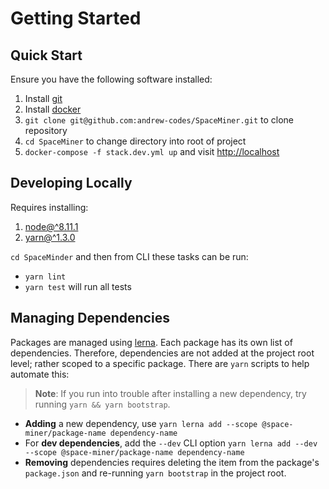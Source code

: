 # Getting Started

## Quick Start

Ensure you have the following software installed:

1. Install [git](https://git-scm.com/downloads)
2. Install [docker](https://www.docker.com/community-edition#/download)
3. `git clone git@github.com:andrew-codes/SpaceMiner.git` to clone repository
4. `cd SpaceMiner` to change directory into root of project
5. `docker-compose -f stack.dev.yml up` and visit [http://localhost](http://localhost)

## Developing Locally

Requires installing:

1. [node@^8.11.1](https://nodejs.org/en/)
2. [yarn@^1.3.0](https://yarnpkg.com/lang/en/docs/install/)

`cd SpaceMinder` and then from CLI these tasks can be run:
* `yarn lint`
* `yarn test` will run all tests

## Managing Dependencies

Packages are managed using [lerna](https://lernajs.io/). Each package has its own list of dependencies. Therefore, dependencies are not added at the project root level; rather scoped to a specific package. There are `yarn` scripts to help automate this:

> **Note**: If you run into trouble after installing a new dependency, try running `yarn && yarn bootstrap`.

* **Adding** a new dependency, use `yarn lerna add --scope @space-miner/package-name dependency-name`
* For **dev dependencies**, add the `--dev` CLI option `yarn lerna add --dev --scope @space-miner/package-name dependency-name`
* **Removing** dependencies requires deleting the item from the package's `package.json` and re-running `yarn bootstrap` in the project root.
